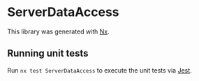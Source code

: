 # ServerDataAccess

This library was generated with [Nx](https://nx.dev).

## Running unit tests

Run `nx test ServerDataAccess` to execute the unit tests via [Jest](https://jestjs.io).
